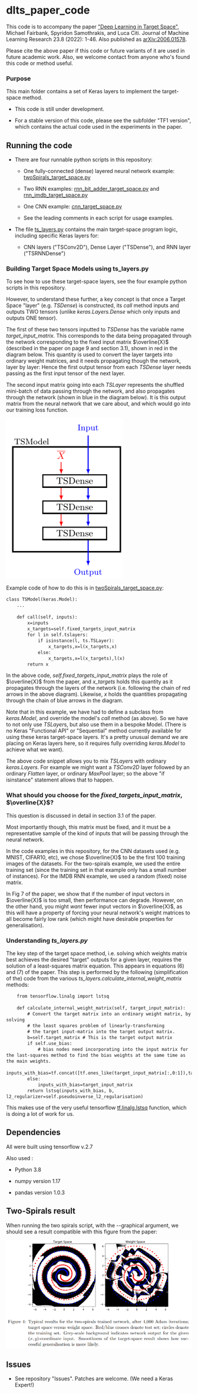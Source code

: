 # dlts_paper_code


This code is to accompany the paper ["Deep Learning in Target Space"](https://jmlr.org/papers/v23/20-040.html), Michael Fairbank, Spyridon Samothrakis, and Luca Citi. Journal of Machine Learning Research 23.8 (2022): 1-46.   Also published as [arXiv:2006.01578](https://arxiv.org/abs/2006.01578).

Please cite the above paper if this code or future variants of it are used in future academic work.  Also, we welcome contact from anyone who's found this code or method useful.

### Purpose

This main folder contains a set of Keras layers to implement the target-space method.

- This code is still under development.

- For a stable version of this code, please see the subfolder "TF1 version", which contains the actual code used in the experiments in the paper.


## Running the code

- There are four runnable python scripts in this repository:

    - One fully-connected (dense) layered neural network example: [twoSpirals_target_space.py](./twoSpirals_target_space.py)
        
    - Two RNN examples: [rnn_bit_adder_target_space.py](./rnn_bit_adder_target_space.py) and [rnn_imdb_target_space.py](./rnn_imdb_target_space.py)
        
    - One CNN example: [cnn_target_space.py](./cnn_target_space.py)

    - See the leading comments in each script for usage examples.

- The file [ts_layers.py](./ts_layers.py) contains the main target-space program logic, including specific Keras layers for: 

    - CNN layers ("TSConv2D"), Dense Layer ("TSDense"), and RNN layer ("TSRNNDense")


### Building Target Space Models using ts_layers.py

To see how to use these target-space layers, see the four example python scripts in this repository.

However, to understand these further, a key concept is that once a Target Space "layer" (e.g. *TSDense*) is constructed,  its *call* method inputs and outputs TWO tensors (unlike *keras.Layers.Dense* which only inputs and outputs ONE tensor).  

The first of these two tensors inputted to *TSDense* has the variable name *target_input_matrix*.  This corresponds to the data being propagated through the network corresponding to the fixed input matrix $\overline{X}$ (described in the paper on page 9 and section 3.1), shown in red in the diagram below.  This quantity is used to convert the layer targets into ordinary weight matrices, and it needs propagating though the network, layer by layer: Hence the first output tensor from each *TSDense* layer needs passing as the first input tensor of the next layer. 

The second input matrix going into each *TSLayer* represents the shuffled mini-batch of data passing through the network, and also propagates through the network (shown in blue in the diagram below).  It is this output matrix from the neural network that we care about, and which would go into our training loss function.   

![TS-Model image](./tsmodel_3layers.png)

Example code of how to do this is in [twoSpirals_target_space.py](./twoSpirals_target_space.py):

```
class TSModel(keras.Model):
    ...
    
    def call(self, inputs):
        x=inputs
        x_targets=self.fixed_targets_input_matrix
        for l in self.tslayers:
            if isinstance(l, ts.TSLayer):
                x_targets,x=l(x_targets,x)
            else:
                x_targets,x=l(x_targets),l(x)
        return x
```

In the above code, *self.fixed_targets_input_matrix* plays the role of $\overline{X}$ from the paper, and *x_targets* holds this quantity as it propagates through the layers of the network (i.e. following the chain of red arrows in the above diagram).  Likewise, *x* holds the quantities propagating through the chain of blue arrows in the diagram.

Note that in this example, we have had to define a subclass from *keras.Model*, and override the model's *call* method (as above).  So we have to not only use *TSLayer*s, but also use them in a bespoke Model.  (There is no Keras "Functional API" or "Sequential" method currently available for using these keras target-space layers.  It's a pretty unusual demand we are placing on Keras layers here, so it requires fully overriding *keras.Model* to achieve what we want).

The above code snippet allows you to mix *TSLayer*s with ordinary *keras.Layers*.  For example we might want a *TSConv2D* layer followed by an ordinary *Flatten* layer, or ordinary *MaxPool* layer; so the above "if isinstance" statement allows that to happen.  

### What should you choose for the *fixed_targets_input_matrix*, $\overline{X}$?

This question is discussed in detail in section 3.1 of the paper. 

Most importantly though, this matrix must be fixed, and it must be a representative sample of the kind of inputs that will be passing through the neural network.

In the code examples in this repository, for the CNN datasets used (e.g. MNIST, CIFAR10, etc), we chose $\overline{X}$ to be the first 100 training images of the datasets.  For the two-spirals example, we used the entire training set (since the training set in that example only has a small number of instances).  For the IMDB RNN example, we used a random (fixed) noise matrix.  

In Fig 7 of the paper, we show that if the number of input vectors in $\overline{X}$ is too small, then performance can degrade.  However, on the other hand, you might *want* fewer input vectors in $\overline{X}$, as this will have a property of forcing your neural network's weight matrices to all become fairly low rank (which might have desirable properties for generalisation).


### Understanding *ts_layers.py*

The key step of the target space method, i.e. solving which weights matrix best achieves the desired "target" outputs for a given layer, requires the solution of a least-squares matrix equation.  This appears in equations (6) and (7) of the paper.  This step is performed by the following (simplification of the) code from the various *ts_layers.calculate_internal_weight_matrix* methods:

```
    from tensorflow.linalg import lstsq 

    def calculate_internal_weight_matrix(self, target_input_matrix):
        # Convert the target matrix into an ordinary weight matrix, by solving 
        # the least squares problem of linearly-transforming
        # the target input-matrix into the target output matrix.
        b=self.target_matrix # This is the target output matrix
        if self.use_bias:
            # bias nodes need incorporating into the input matrix for the last-squares method to find the bias weights at the same time as the main weights.
            inputs_with_bias=tf.concat([tf.ones_like(target_input_matrix[:,0:1]),target_input_matrix],axis=1)
        else:
            inputs_with_bias=target_input_matrix  
        return lstsq(inputs_with_bias, b, l2_regularizer=self.pseudoinverse_l2_regularisation)
```

This makes use of the very useful tensorflow [tf.linalg.lstsq](https://www.tensorflow.org/api_docs/python/tf/linalg/lstsq) function, which is doing a lot of work for us.

## Dependencies

All were built using tensorflow v.2.7

Also used :

- Python 3.8

- numpy version 1.17 

- pandas version 1.0.3 

## Two-Spirals result

When running the two spirals script, with the --graphical argument, we should see a result compatible with this figure from the paper:

![Two-Spirals image](spirals_image.png)


## Issues

- See repository "Issues".  Patches are welcome. (We need a Keras Expert!)
